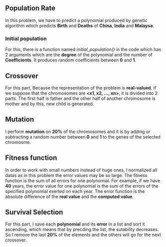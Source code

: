 ## Population Rate

In this problem, we have to predict a polynomial produced by genetic algorithm which predicts **Birth** and **Deaths** of **China**, **India** and **Malaysa**.

### Initial population
For this, there is a function named *initial_population()* in the code which has 2 arguments which are the **degree** of the polynomial and the number of **Coefficients**. It produces random coefficients between **0** and **1**.

## Crossover
For this part, Because the representation of the problem is **real-valued**, if we suppose that the chromosomes are **<x1, x2, ..., xn>**, it is divided into 2 parts. The first half is father and the other half of another chromosome is mother and by this, new child is generated.

## Mutation
I perform **mutation** on **20%** of the chromosomes and it is by adding or subtracting a random number between **0** and **1** to the genes of the selected chromosme.

## Fitness function
In order to work with small numbers instead of huge ones, I normalized all datas as in this problem the error values may be so large. The fitness function is the sum of all errors for one polynomial. For example, if we have **40** years, the error value for one polynomial is the sum of the errors of the specified polynomial exerted on each year. The error function is the absolute difference of the **real value** and the **computed value**.

## Survival Selection
For this part, I save each **polynomial** and its **error** in a list and sort it ascending, which means that by precding the list, the sutability decreases. So I remove the last **20%** of the elements and the others will go for the next crossover.
